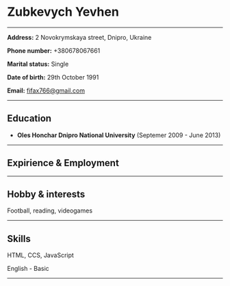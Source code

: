# Zubkevych Yevhen
***

**Address:** 2 Novokrymskaya street, Dnipro, Ukraine

**Phone number:** +380678067661

**Marital status:** Single

**Date of birth:** 29th Oсtober 1991

**Email:** fifax766@gmail.com
***
## Education

* **Oles Honchar Dnipro National University** (Septemer 2009 - June 2013)
***
## Expirience & Employment
***
## Hobby & interests

Football, reading, videogames
***
## Skills
HTML, CCS, JavaScript

English - Basic
***
